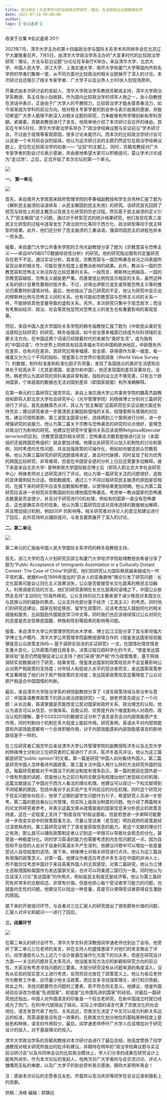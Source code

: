 ```yaml
---
title: 会议侧记丨大变革时代的比较政治学研究：理论、方法和前沿议题圆满召开
date: 2021-07-16 09:00:00
author: 
tags: ['会议速递']
---
```



收录于合集 #会议速递 20个

2021年7月，清华大学主办的第十四届政治学与国际关系学术共同体年会在北京辽宁大厦隆重召开。7月5日，由清华大学政治学系主办的“大变革时代的比较政治学研究：理论、方法与前沿议题”分论坛在阜新厅K举办，来自清华大学、北京大学、中国人民大学、浙江大学、上海交通大学、南开大学和厦门大学等国内外知名学府的学者们集聚一堂，从不同方面对比较政治的相关议题展开了深入的讨论。本次研讨会还吸引了相关专家学者、广大学子以及业界人士60余人到现场旁听。

  

  

开幕式由本次研讨会的发起人、清华大学政治学系教授苏毓淞主持，清华大学政治学系教授、系主任张小劲致辞。作为国内比较政治学的领军人物之一，张小劲教授在讲话中表示，正是由于广大学人的不懈努力，比较政治学才能永葆青春活力，如今渐渐成为学科的前沿方向。他对相关专家学者的到会参与表示由衷的感谢，并殷切希望广大学人能够不断深入对相关议题的研究，力争能够有所学理创新和学科贡献。紧接着，苏毓淞教授进行了发言。他简单地介绍了本次研讨会召开的缘由，其实在今年5月份，清华大学政治学系举办了“政治学经典议题与实证前沿”学术研讨会，不过由于疫情等客观原因，很多讨论未能尽兴。而本次的比较政治学研讨会可以说是一个半月前会议的延续。他认为这次研讨会的主题仍然定位在政治学经典议题上，定位在比较政治学的初衷——
“比较”的主题上。同时，苏毓淞教授对广大专家学者的到会讨论表示感谢，并由衷地希望大家可以积极提问，莫让学术讨论成为“走过场”。之后，正式开始了本次论坛的第一个单元。  

  

![](/images/87/2.png)

  

 **一、 第一单元**

  
![](/images/87/3.png)

  

首先，来自南开大学周恩来政府管理学院的李春福副教授和学生肖伟林汇报了题为《解析民主崩溃的话语体系：从民主解固到民主失效》的研究。该研究首先回顾了规范与经验上的民主概念以及民主化研究的历史过程。然后基于民主崩溃的定义引入了“民主解固”这个问题，通过对于转型范式的统计结果研究，他们发现在第三波民主化转型的过程中逐渐发生了政治现代化等同于西方化、政治转型等同于民主转型的结果。此外，他们还分析了民主崩溃的三重话语，强调巩固民主的进程也并未一劳永逸。

  

接着，来自厦门大学公共事务学院的王伟光副教授分享了题为《宗教宽容与恐怖主义——来自WVS和GTD数据经验性分析》的研究。他的研究指出既有的定量研究存在若干不足。通过实证分析，其发现，宗教宽容与一国恐怖袭击状况之间表面所呈现出来的相关性，可能在很大程度上是教派影响的结果。此外，教派与一国的宗教宽容和恐怖主义状况存在比较显著的关系。一般而言，穆斯林比例越高，一国的宗教宽容越低，恐怖主义威胁更严重。而基督徒比例则显示相反的关系，虽然这种关系的统计显著性要相对低许多。不过，对得出伊斯兰滋生或导致恐怖主义等的推论仍需要特别谨慎对待。最后，他也指出了自己研究的不足，他认为研究中显示出的穆斯林比例与恐怖主义间的关系，也有可能如宗教宽容与恐怖主义间的关系一样，不能排除其他变量导致的虚假关系。另外，本次研究只集中于观念层次；而没有考察如经济、政治、社会等其他显然对恐怖主义的发生也有重要影响的客观变量。

  

然后，来自中国人民大学国际关系学院的韩冬临教授汇报了题为《中欧民众美好生活感知比较研究》的研究。韩冬临强调，如今安全感幸福感已经成为社科领域的主要关注方向，在中国这两个词语已经随着时代的发展为“美好生活”，成为独有的“中国词语”。作为世界上同样具有较高幸福水平的中国和欧洲地区，中欧既有外在差异，也有内在差异。其研究应用幸福感、安全感、获得感作为第一维度，每一维度又分为三个不同的指标，借鉴第七次世界价值观调查（World
Value Survey
7）的数据，制作标准差和标准化因子负荷量，发现了各国民众的美好生活感知总体处于较高水平（尤其是德国、安道尔和中国），他还发现国别差异显著存在。当然，韩老师认为其研究的资料来源非常有限，指标的设立还不够完善，只有五个欧洲国家，个体层面的数据也无法对国别差异（即国家层面）有所准确解释。

  

在第一单元的三篇研究汇报完毕后，来自上海交通大学公共事务学院的魏英杰副教授和即将入职北京大学社会研究中心（光华管理学院）的杨锋博士分别对三篇研究进行了评议。首先由魏英杰点评，其认为“民主解固”这篇研究在实证证据方面还有待充实；建议研究者进一步厘清民主解固和侵蚀的关系、梳理案例与情境的对应性，建议可按照美欧、第三波民主国家分析，选择两到三个案例进行分析，进一步增强研究的说服力。他认为第二篇关于宗教与恐怖袭击的研究的论点很好，是理念对政治行为影响的研究。他建议在研究中变量间关系应该说明Religious和secular
terrorism的区别、宗教宽容度的相关研究；恐怖袭击次数若能够进行区分（本国组织还是跨国恐怖组织）就会更加详细。他建议此研究可以加入机制性的讨论和案例、同时考虑内生性问题、并且加强政策的可操作化，例如如何塑造民众宗教观等。他认为第三篇研究的研究选题值得肯定，直击时代脉搏，同时呈现了较为优秀的跨国比较研究，非常难得，但是在中国安全感的分析上日后还需要多加解释。接下来是来自北京大学-
普林斯顿大学国际联合博士后（即将入职北京大学社会研究中心）杨锋老师对上述研究进行了评论。他认为第一篇研究关注的问题很好，选取的具体案例较为合适。借助数据库，通过三个不同过程研究民主崩溃的原因是否相同，在接下来的研究中应该多加数据和参数，以使得结果更加明确。他认为第二篇研究应该进一步研究非宗教国如何处理他国恐怖袭击，考虑单一教派国家的恐怖袭击数量是否会很少，并且对于研究进行0的处理，例如有的国家一直没有恐怖袭击，这也是确实存在的现象。他认为第三篇研究应该对具体选择的数据做出解释，并且增加探讨机制，例如GDP
的影响等。相关研究者对评论人的意见和建议进行了回应，此外现场听众踊跃提问，与发言嘉宾展开了深入的讨论。

  

 **二、第二单元**  

  
![](/images/87/4.png)

  

第二单元的汇报由中国人民大学国际关系学院的韩冬临教授主持。

首先，浙江大学的百人计划研究员邵立和厦门大学经济学院助理教授张希睿分享了题为“Public Acceptance of Immigrants
Assimilation in a Culturally Distant Context: The Case of
China”的研究。他们的研究认为国际移民越来越成为一件平常的事。依据Kim在1999年提出的“异乡人的亚裔群体”理论引发了研究问题：长文化距离可能会让同化主义效果消失，公众是否能接受长文化距离的移民主动融入。利用调查实验的方法，他们的研究表明在长文化距离的语境之下，中国公众依然会支持“主动同化”的海外移民。公众支持的动力主要来源于减少移民对本国文化与民族认同的威胁的焦虑。公众支持也部分基于经济（工具主义）的考虑。同时他们的研究还建议，国家在制定移民、留学生政策时，应该考虑加入鼓励同化的相关措施和服务，比如鼓励外国居民学习中文等。同时我们也应该继续探讨公众对同化的态度是否会受移民国籍、种族和性别等因素的影响等问题。

  

接着，来自清华大学公共管理学院的水木学者、博士后江汉臣分享了其与斯坦福大学博士生卢樱丹、清华大学公共管理学院副教授唐啸合作的《借鉴发达国家经验能够提高公众政策支持吗—
基于调研实验法的实证研究》一文。在国情社情世情发生重大变化，公共政策问题日趋复杂，决策过程日趋科学化的今天，“借鉴发达国家经验”是否仍然能够促进公众支持？他们采用“房产税”作为政策情景，基于网络调研实验数据进行了研究，结果发现，借鉴发达国家的政策经验并不会显著影响公众对房产税政策的支持度；对年轻人和低收入水平的受访者而言，发达国家政策参考显著降低了他们对于房产税政策的支持度；发达国家政策信息显著降低了公众对房产税适合中国国情的判断。  

  

最后，来自清华大学政治学系的胡悦副教授分享了《语言政策场域与政治参与意识：中国英语教育政策下的民众政治效能研究》一文。胡老师首先提出了一个问题：从长远看，英语掌握是否能改变公民对国家和政府关系、政治理念的认知。他认为语言可以从信息、价值体系、自我认同、优势提升四个维度影响人对政府、政治认知的理解。基于CGSS2010的数据实证分析了语言是否会对内部效能感产生作用，同时判断四个机制在多大程度上能起作用。研究表明，英语水平对内部效能感和外部效能感都有一个总体积极作用，对于内部效能感和内部效能感语言的影响路径是不一样的。

  

在三位研究者汇报完毕后来自清华大学公共管理学院的副教授陈济冬以及北京大学的杨锋博士分别对三位研究者的汇报进行了点评。陈济冬首先评议，他认为这三篇都是研究“public
opinion”的文章。第一篇是研究“中国人如何看待外国人，第二篇是研究中国人怎样看待外国政策，第三篇关注中国人用什么样的方法研究外国的信息。每篇研究都能对于中国当下的政治制度有很多启示。第一篇的题目在国外是一个很有热度的话题，但是他认为之前已有的文献没有梳理出他们发现结论的机理，这篇文献提出了中国对于西方人看法的理论机理。他建议可以探讨一下和文献得到不同结果的原因，包括中美对于此实验产生不同反应的内在机理。同时这个研究对于现实问题有何启示，他举了近期的留学生问题作为引子，希望研究人员进一步思考。第二篇的题目看似公共管理，但实际上是政治制度的问题。他介绍了两篇相关的论文供研究者参考，并表示这篇文章从政策层面的国家信息来分析民众的政策支持度，这在一定程度上支持了“制度自信”的假设基础，但是若想进一步阐释可能要进一步改变实验中的政策叙事方法，尽量让受试者（老百姓）明白政府的政策是经过深思熟虑的。第三篇研究证明了了语言是获取信息的能力。若这个文献的理论行之有效，那么就可以辅佐政策制定者认识到这一举措可以导致社会观念的分化，甚至是一种极度分化。同时学习英语的能力也需要考虑到内生性问题这一点。因为自信和不自信的人会对于自身的英语水平产生误判，他建议问卷中可以增加一些度量受试人自信程度的选项。接下来，杨锋博士对相关研究进行点评。他认为这三篇具有很强的政策含义。对第一篇，他建议作者还应考虑许多生活在中国的非洲人士，而不能仅仅考虑中国对于来自英美外国人的主观感受。对第二篇研究，他认为江博士选取德国和美国作为发达国家欠妥，也许可以将美德二国归为一类。同时他认为应该深入讨论“发达国家”的作用点，例如是民主制度还是经济等。他认为第三篇研究有非常多的文献综述，非常有价值。但是他担心每个受试者学习能力的问题，也就是内生性的问题，他建议可以找出一种变量，其是可以使得受试者获得自生激励的原因。

  

接下来的开放提问环节，与会者对三位汇报人的研究提出了很有颇有价值的问题，汇报人对评论和疑问一一进行了回应。

  

 **三、闭幕环节**

  
![](/images/87/5.png)

  

在第二单元的研讨会环节，清华大学文科资深教授阎学通老师也到达了会场，他旁听了第二单元三位老师的发言，并在主持人的盛情邀请下对他们的发言做出了评价。阎学通首先认为上述几个设计普遍在操作化方面下的功夫多，但是在研究设计方面——关注的问题并无太多亮点。他没能发现方法论的新颖和研究方向的前沿性，大家没有考虑寻找问题的三要素。大部分研究没有从问题来源的角度深入，没有从实验的现实意义上进行考虑，反而将目光放在了政策意义上。他认为各位老师作为教育工作者，应尽量少地关注政策，而应去多寻找探索理论，进行知识贡献。除此之外，寻找问题要符合问题的三要素，若不符合则无意义。他建议，借鉴外国经验应该改为借鉴“先进国家”，抑或是“比中国先进的国家”的经验。对最后一篇研究他还指出，中国人对外国语言的印象是一个较古老研究，在新中国成立时就已经成为了热门，在80年代就得出了结论。实际上中国的语言代表了宗族文化的社会地位，语言发音代表了地位、关系远近，宗族文化决定了中文可以成为判断关系远近的标准，而英语是是没有这一效果的。在欧美文化划分地位的基础某种程度上是肤色和种族，语言的作用较少。最后，阎学通老师呼吁广大学人应该增加对于研究设计的投入，对于基层理论的投入。

  

清华大学政治学系的苏毓淞教授对本次研讨会进行了最后总结。他高度赞扬了阎学通教授对相关研究所提出的批评和建议。并期待在明年的“政治学经典议题与实证前沿研讨会”以及共同体会议的比较政治模块上，学人们分享的成果在研究设计上能有所进步。作为本次论坛的发起人，他再次对广大学者的与会交流讨论、评论人慷慨而无私的奉献，以及广大学子的到会旁听表示感谢，期待大家明年再会！

  

注：感谢本次论坛的志愿者吕友彪、乔震邦以及冯庆庆等同学在会议记录和摄影上的贡献。

  

供稿：汤峰 编辑：郭静远

